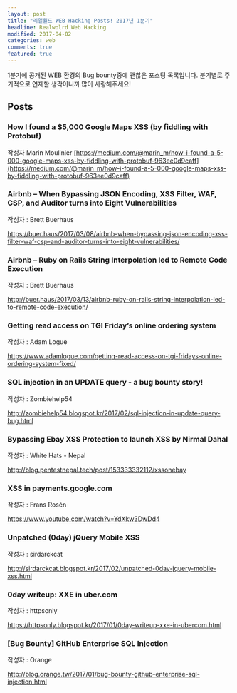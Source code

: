```yaml
---
layout: post
title: "리얼월드 WEB Hacking Posts! 2017년 1분기"
headline: Realwolrd Web Hacking
modified: 2017-04-02
categories: web
comments: true
featured: true
---
```


1분기에 공개된 WEB 환경의 Bug bounty중에 괜찮은 포스팅 목록입니다. 분기별로 주기적으로 연재할 생각이니까 많이 사랑해주세요!


## Posts
### How I found a $5,000 Google Maps XSS (by fiddling with Protobuf) 
작성자 Marin Moulinier
[https://medium.com/@marin_m/how-i-found-a-5-000-google-maps-xss-by-fiddling-with-protobuf-963ee0d9caff](https://medium.com/@marin_m/how-i-found-a-5-000-google-maps-xss-by-fiddling-with-protobuf-963ee0d9caff)

### Airbnb – When Bypassing JSON Encoding, XSS Filter, WAF, CSP, and Auditor turns into Eight Vulnerabilities
작성자 : Brett Buerhaus

https://buer.haus/2017/03/08/airbnb-when-bypassing-json-encoding-xss-filter-waf-csp-and-auditor-turns-into-eight-vulnerabilities/

### Airbnb – Ruby on Rails String Interpolation led to Remote Code Execution
작성자 : Brett Buerhaus

http://buer.haus/2017/03/13/airbnb-ruby-on-rails-string-interpolation-led-to-remote-code-execution/

### Getting read access on TGI Friday’s online ordering system
작성자 : Adam Logue

https://www.adamlogue.com/getting-read-access-on-tgi-fridays-online-ordering-system-fixed/

### SQL injection in an UPDATE query - a bug bounty story!
작성자 : Zombiehelp54

http://zombiehelp54.blogspot.kr/2017/02/sql-injection-in-update-query-bug.html

### Bypassing Ebay XSS Protection to launch XSS by Nirmal Dahal
작성자 : White Hats - Nepal

http://blog.pentestnepal.tech/post/153333332112/xssonebay

### XSS in payments.google.com
작성자 : Frans Rosén

https://www.youtube.com/watch?v=YdXkw3DwDd4

### Unpatched (0day) jQuery Mobile XSS
작성자 : sirdarckcat

http://sirdarckcat.blogspot.kr/2017/02/unpatched-0day-jquery-mobile-xss.html

### 0day writeup: XXE in uber.com
작성자 : httpsonly

https://httpsonly.blogspot.kr/2017/01/0day-writeup-xxe-in-ubercom.html

### [Bug Bounty] GitHub Enterprise SQL Injection
작성자 : Orange

http://blog.orange.tw/2017/01/bug-bounty-github-enterprise-sql-injection.html

